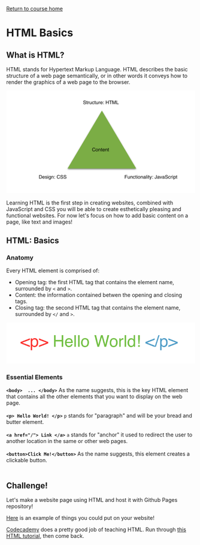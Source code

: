 <a href="https://wes-chen.github.io/build-a-website/">Return to course home</a>

# HTML Basics

## What is HTML?

HTML stands for Hypertext Markup Language. HTML describes the basic structure of a web page semantically, or in other words it conveys how to render the graphics of a web page to the browser. 

![triad](wwwtriad.png?raw=true "triad")

Learning HTML is the first step in creating websites, combined with JavaScript and CSS you will be able to create esthetically pleasing and functional websites. For now let's focus on how to add basic content on a page, like text and images!

## HTML: Basics

### Anatomy
Every HTML element is comprised of:
- Opening tag: the first HTML tag that contains the element name, surrounded by ` < ` and ` > `.
- Content: the information contained betwen the opening and closing tags.
- Closing tag: the second HTML tag that contains the element name, surrounded by ` </ ` and `>`.

![triad](element.png?raw=true "triad")


### Essential Elements



**`<body>  ... </body>`**
As the name suggests, this is the key HTML element that contains all the other elements that you want to display on the web page. 
<br/>
<br/>
**`<p> Hello World! </p>`**
`p` stands for "paragraph" and will be your bread and butter element. 
<br/>
<br/>
**`<a href="/"> Link </a>`**
`a` stands for "anchor" it used to redirect the user to another location in the same or other web pages.
<br/>
<br/>
**`<button>Click Me!</button>`**
As the name suggests, this element creates a clickable button.
<br/>
<br/>
## Challenge!

Let's make a website page using HTML and host it with Github Pages repository!

[Here](https://wes-chen.github.io/build-a-website/lesson-03/sample.html) is an example of things you could put on your website!

[Codecademy](https://www.codecademy.com/learn) does a pretty good job of teaching HTML. Run through [this HTML tutorial](https://www.codecademy.com/learn/learn-html), then come back.
